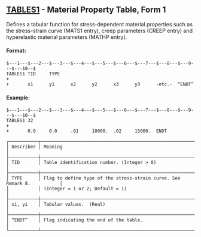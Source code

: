 ## [TABLES1](https://help.hexagonmi.com/bundle/MSC_Nastran_2022.4/page/Nastran_Combined_Book/qrg/bulktuv/TOC.TABLES1.xhtml) - Material Property Table, Form 1

Defines a tabular function for stress-dependent material properties such as the stress-strain curve (MATS1 entry), creep parameters (CREEP entry) and hyperelastic material parameters (MATHP entry).

#### Format:

```nastran
$---1---$---2---$---3---$---4---$---5---$---6---$---7---$---8---$---9---$---10--$
TABLES1 TID     TYPE                                                    +       
+       x1      y1      x2      y2      x3      y3      -etc.-  “ENDT”          
```

#### Example:

```nastran
$---1---$---2---$---3---$---4---$---5---$---6---$---7---$---8---$---9---$---10--$
TABLES1 32                                                              +       
+       0.0     0.0     .01     10000.  .02     15000.  ENDT                    
```

```text
┌───────────┬─────────────────────────────────────────────────────────────────────────┐
│ Describer │ Meaning                                                                 │
├───────────┼─────────────────────────────────────────────────────────────────────────┤
│ TID       │ Table identification number. (Integer > 0)                              │
├───────────┼─────────────────────────────────────────────────────────────────────────┤
│ TYPE      │ Flag to define type of the stress-strain curve. See Remark 8.           │
│           │ (Integer = 1 or 2; Default = 1)                                         │
├───────────┼─────────────────────────────────────────────────────────────────────────┤
│ xi, yi    │ Tabular values.  (Real)                                                 │
├───────────┼─────────────────────────────────────────────────────────────────────────┤
│ “ENDT”    │ Flag indicating the end of the table.                                   │
└───────────┴─────────────────────────────────────────────────────────────────────────┘
```
